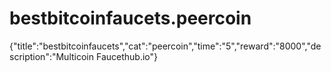 # bestbitcoinfaucets.peercoin
{"title":"bestbitcoinfaucets","cat":"peercoin","time":"5","reward":"8000","description":"Multicoin Faucethub.io"}
